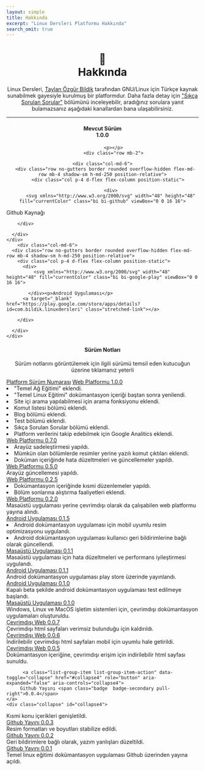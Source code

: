 ```yaml
---
layout: simple
title: Hakkında
excerpt: "Linux Dersleri Platformu Hakkında"
search_omit: true
---
```



<p></p>
<div align="center">
<h1 class="text-primary">🐧<br>Hakkında</h1>    
Linux Dersleri, <a href="https://www.linkedin.com/in/taylanbildik/">Taylan Özgür Bildik</a> tarafından GNU/Linux için Türkçe kaynak sunabilmek gayesiyle kurulmuş bir platformdur. Daha fazla detay için <a href="{{ site.url }}/sıkca-sorulan-sorular.html">"Sıkça Sorulan Sorular"</a> bölümünü inceleyebilir, aradığınız sorulara yanıt bulamazsanız aşağıdaki kanallardan bana ulaşabilirsiniz.
<p></p>
<a href="{{ site.url }}/bildirim.html"><i class="fa fa-paper-plane fa-lg"></i></a>
<a target="_blank" href="mailto:info@linuxdersleri.net"><i class="fa fa-envelope fa-lg"></i></a>
<a target="_blank" href="https://linkedin.com/in/taylanbildik"><i class="fa fa-linkedin fa-lg"></i></a>
<a target="_blank" href="https://github.com/taylanbildik"><i class="fa fa-github fa-lg"></i></a> 
</div>    
<hr>

<div class="container">
		<div align="center" class="container">
<h4 align="center">Mevcut Sürüm<br><span class="badge badge-warning "> 1.0.0 </span></h4>

			<p></p>
			<div class="row mb-2">
				
    <div class="col-md-6">
      <div class="row no-gutters border rounded overflow-hidden flex-md-row mb-4 shadow-sm h-md-250 position-relative">
        <div class="col p-4 d-flex flex-column position-static">
          
		  <div>
		  <svg xmlns="http://www.w3.org/2000/svg" width="48" height="48" fill="currentColor" class="bi bi-github" viewBox="0 0 16 16">
  <path d="M8 0C3.58 0 0 3.58 0 8c0 3.54 2.29 6.53 5.47 7.59.4.07.55-.17.55-.38 0-.19-.01-.82-.01-1.49-2.01.37-2.53-.49-2.69-.94-.09-.23-.48-.94-.82-1.13-.28-.15-.68-.52-.01-.53.63-.01 1.08.58 1.23.82.72 1.21 1.87.87 2.33.66.07-.52.28-.87.51-1.07-1.78-.2-3.64-.89-3.64-3.95 0-.87.31-1.59.82-2.15-.08-.2-.36-1.02.08-2.12 0 0 .67-.21 2.2.82.64-.18 1.32-.27 2-.27.68 0 1.36.09 2 .27 1.53-1.04 2.2-.82 2.2-.82.44 1.1.16 1.92.08 2.12.51.56.82 1.27.82 2.15 0 3.07-1.87 3.75-3.65 3.95.29.25.54.73.54 1.48 0 1.07-.01 1.93-.01 2.2 0 .21.15.46.55.38A8.012 8.012 0 0 0 16 8c0-4.42-3.58-8-8-8z"/>
</svg>
</div>
		  <p>Github Kaynağı</p>
          <a target="_blank" href="https://github.com/Linux-Dersleri/linux-dersleri.github.io" class="stretched-link"></a>
			
        </div>
        
      </div>
    </div>
		<div class="col-md-6">
      <div class="row no-gutters border rounded overflow-hidden flex-md-row mb-4 shadow-sm h-md-250 position-relative">
        <div class="col p-4 d-flex flex-column position-static">
          <div>
              <svg xmlns="http://www.w3.org/2000/svg" width="48" height="48" fill="currentColor" class="bi bi-google-play" viewBox="0 0 16 16">
  <path d="M14.222 9.374c1.037-.61 1.037-2.137 0-2.748L11.528 5.04 8.32 8l3.207 2.96 2.694-1.586Zm-3.595 2.116L7.583 8.68 1.03 14.73c.201 1.029 1.36 1.61 2.303 1.055l7.294-4.295ZM1 13.396V2.603L6.846 8 1 13.396ZM1.03 1.27l6.553 6.05 3.044-2.81L3.333.215C2.39-.341 1.231.24 1.03 1.27Z"></path>
</svg>
            
            </div><p>Android Uygulaması</p>
          <a target="_blank" href="https://play.google.com/store/apps/details?id=com.bildik.linuxdersleri" class="stretched-link"></a>
			
        </div>
        
      </div>
    </div>
    
  </div>
</div>
<h4 align="center">Sürüm Notları</h4>
<p align="center" class="mavi">Sürüm notlarını görüntülemek için ilgili sürümü temsil eden kutucuğun üzerine tıklamanız yeterli</p>
	  <div class="list-group">
    <a href="#" class="list-group-item list-group-item-action active">
        <i class="fa fa-codepen"></i> Platform
    <span class=" pull-right">Sürüm Numarası</span></a>
	<a class="list-group-item list-group-item-action" data-toggle="collapse" href="#collapse17" role="button" aria-expanded="false" aria-controls="collapse17">
         Web Platformu <span class="badge  badge-warning pull-right">1.0.0</span>
    </a>
	<div class="collapse" id="collapse17">
  <div class="card card-body">
   <li>"Temel Ağ Eğitimi" eklendi.</li>
   <li>"Temel Linux Eğitimi" dokümantasyon içeriği baştan sonra yenilendi.</li>
   <li>Site içi arama yapılabilmesi için arama fonksiyonu eklendi.</li>
   <li>Komut listesi bölümü eklendi.</li>
   <li>Blog bölümü eklendi.</li>
   <li>Test bölümü eklendi.</li>
   <li>Sıkça Sorulan Sorular bölümü eklendi.</li>
   <li>Platform verilerini takip edebilmek için Google Analitics eklendi.</li>
	  </div>
  </div>
	<a class="list-group-item list-group-item-action" data-toggle="collapse" href="#collapse16" role="button" aria-expanded="false" aria-controls="collapse16">
         Web Platformu <span class="badge  badge-secondary pull-right">0.7.0</span>
    </a>
	<div class="collapse" id="collapse16">
  <div class="card card-body">
   <li>Arayüz sadeleştirmesi yapıldı.</li>
   <li>Mümkün olan bölümlerde resimler yerine yazılı komut çıktıları eklendi.</li>
   <li>Doküman içeriğinde hata düzeltmeleri ve güncellemeler yapıldı.</li>
	  </div>
  </div>
	<a class="list-group-item list-group-item-action" data-toggle="collapse" href="#collapse15" role="button" aria-expanded="false" aria-controls="collapse15">
         Web Platformu <span class="badge  badge-secondary pull-right">0.5.0</span>
    </a>
	<div class="collapse" id="collapse15">
  <div class="card card-body">
   Arayüz güncellemesi yapıldı.
	  </div>
  </div>
		  <a class="list-group-item list-group-item-action" data-toggle="collapse" href="#collapse14" role="button" aria-expanded="false" aria-controls="collapse14">
         Web Platformu <span class="badge  badge-secondary pull-right">0.2.5</span>
    </a>
	<div class="collapse" id="collapse14">
  <div class="card card-body">
   <li>Dokümantasyon içeriğinde kısmi düzenlemeler yapıldı.</li>
   <li>Bölüm sonlarına alıştırma faaliyetleri eklendi.</li>
	  </div>
  </div>
		  <a class="list-group-item list-group-item-action" data-toggle="collapse" href="#collapse13" role="button" aria-expanded="false" aria-controls="collapse13">
         Web Platformu <span class="badge  badge-secondary pull-right">0.2.0</span>
    </a>
	<div class="collapse" id="collapse13">
  <div class="card card-body">
   Masaüstü uygulaması yerine çevrimdışı olarak da çalışabilen web platformu yayına alındı.
	  
  </div>
</div>
		  <a class="list-group-item list-group-item-action" data-toggle="collapse" href="#collapse12" role="button" aria-expanded="false" aria-controls="collapse12">
         Android Uygulaması <span class="badge  badge-secondary pull-right">0.1.5</span>
    </a>
	<div class="collapse" id="collapse12">
  <div class="card card-body">
	  <li>Android dokümantasyon uygulaması için mobil uyumlu resim optimizasyonu uygulandı.</li>
	  <li>Android dokümantasyon uygulaması kullanıcı geri bildirimlerine bağlı olarak güncellendi.</li>
  </div>
</div>
		  <a class="list-group-item list-group-item-action" data-toggle="collapse" href="#collapse11" role="button" aria-expanded="false" aria-controls="collapse11">
         Masaüstü Uygulaması <span class="badge  badge-secondary pull-right">0.1.1</span>
    </a>
	<div class="collapse" id="collapse11">
  <div class="card card-body">
    Masaüstü uygulaması için hata düzeltmeleri ve performans iyileştirmesi uygulandı.
  </div>
</div>
		  <a class="list-group-item list-group-item-action" data-toggle="collapse" href="#collapse10" role="button" aria-expanded="false" aria-controls="collapse10">
         Android Uygulaması <span class="badge  badge-secondary pull-right">0.1.1</span>
    </a>
	<div class="collapse" id="collapse10">
  <div class="card card-body">
	  Android dokümantasyon uygulaması play store üzerinde yayınlandı.
  </div>
</div>
		  <a class="list-group-item list-group-item-action" data-toggle="collapse" href="#collapse9" role="button" aria-expanded="false" aria-controls="collapse9">
         Android Uygulaması <span class="badge  badge-secondary pull-right">0.1.0</span>
    </a>
	<div class="collapse" id="collapse9">
  <div class="card card-body">
	  Kapalı beta şekilde android dokümantasyon uygulaması test edilmeye başlandı.
  </div>
</div>
    <a class="list-group-item list-group-item-action" data-toggle="collapse" href="#collapse8" role="button" aria-expanded="false" aria-controls="collapse8">
         Masaüstü Uygulaması <span class="badge  badge-secondary pull-right">0.1.0</span>
    </a>
	<div class="collapse" id="collapse8">
  <div class="card card-body">
    Windows, Linux ve MacOS işletim sistemleri için, çevrimdışı dokümantasyon uygulamaları oluşturuldu.
  </div>
</div>
		  <a class="list-group-item list-group-item-action" data-toggle="collapse" href="#collapse7" role="button" aria-expanded="false" aria-controls="collapse7">
         Çevrimdışı Web <span class="badge  badge-secondary pull-right">0.0.7</span>
    </a>
	<div class="collapse" id="collapse7">
  <div class="card card-body">
    Çevrimdışı html sayfaları verimsiz bulunduğu için kaldırıldı.
  </div>
</div>	
		  <a class="list-group-item list-group-item-action" data-toggle="collapse" href="#collapse6" role="button" aria-expanded="false" aria-controls="collapse6">
         Çevrimdışı Web <span class="badge  badge-secondary pull-right">0.0.6</span>
    </a>
	<div class="collapse" id="collapse6">
  <div class="card card-body">
    İndirilebilir çevrimdışı html sayfaları mobil için uyumlu hale getirildi.
  </div>
</div>	
		  <a class="list-group-item list-group-item-action" data-toggle="collapse" href="#collapse5" role="button" aria-expanded="false" aria-controls="collapse5">
         Çevrimdışı Web <span class="badge  badge-secondary pull-right">0.0.5</span>
    </a>
	<div class="collapse" id="collapse5">
  <div class="card card-body">
    Dokümantasyon içeriğine, çevrimdışı erişim için indirilebilir html sayfası sunuldu.
  </div>
</div>	
		 	
		  <a class="list-group-item list-group-item-action" data-toggle="collapse" href="#collapse4" role="button" aria-expanded="false" aria-controls="collapse4">
         Github Yayını <span class="badge  badge-secondary pull-right">0.0.4</span>
    </a>
	<div class="collapse" id="collapse4">
  <div class="card card-body">
    Kısmi konu içerikleri genişletildi.
  </div>
</div>	
		  <a class="list-group-item list-group-item-action" data-toggle="collapse" href="#collapse3" role="button" aria-expanded="false" aria-controls="collapse3">
         Github Yayını <span class="badge  badge-secondary pull-right">0.0.3</span>
    </a>
	<div class="collapse" id="collapse3">
  <div class="card card-body">
    Resim formatları ve boyutları stabilize edildi.
  </div>
</div>	
		  <a class="list-group-item list-group-item-action" data-toggle="collapse" href="#collapse2" role="button" aria-expanded="false" aria-controls="collapse2">
         Github Yayını <span class="badge  badge-secondary pull-right">0.0.2</span>
    </a>
	<div class="collapse" id="collapse2">
  <div class="card card-body">
    Geri bildirimlere bağlı olarak, yazım yanlışları düzeltildi.
  </div>
</div>	
	<a class="list-group-item list-group-item-action" data-toggle="collapse" href="#collapse1" role="button" aria-expanded="false" aria-controls="collapse1">
         Github Yayını <span class="badge  badge-secondary pull-right">0.0.1</span>
    </a>
	<div class="collapse" id="collapse1">
  <div class="card card-body">
    Temel linux eğitimi dokümantasyon uygulaması Github üzerinden yayına açıldı.
  </div>
</div>		  
    

</div>
	  </div>
  
       
